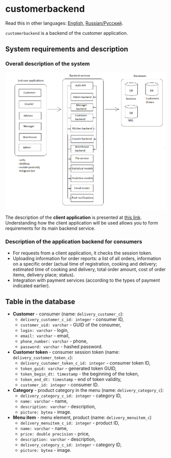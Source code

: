 # customerbackend

Read this in other languages: [English](customerbackend.md), [Russian/Русский](customerbackend.ru.md). 

`customerbackend` is a backend of the customer application.

## System requirements and description

### Overall description of the system

![system_overall](../img/system_overall.png)

The description of the **client application** is presented at [this link](../../frontend/frontend/customerclient.md).
Understanding how the client application will be used allows you to form requirements for its main backend service.

### Description of the application backend for consumers

- For requests from a client application, it checks the session token.
- Uploading information for order reports: a list of all orders, information on a specific order (actual time of registration, cooking and delivery; estimated time of cooking and delivery, total order amount, cost of order items, delivery place; status).
- Integration with payment services (according to the types of payment indicated earlier).
<!-- 
- Listens to the message queue, which writes messages about changes in users and tokens stored by the [authentication API](authbackend.md) module.
- Writes information about changes in users and tokens to the message queue (the queue listens to the [authentication API](authbackend.md) module). 
-->

## Table in the database

- **Customer** - consumer (name: `delivery_customer_c`):
     - `delivery_customer_c_id: integer` - consumer ID,
     - `customer_uid: varchar` - GUID of the consumer,
     - `login: varchar` - login,
     - `email: varchar` - email,
     - `phone_number: varchar` - phone,
     - `password: varchar` - hashed password.
- **Customer token** - consumer session token (name: `delivery_customer_token_c`):
     - `delivery_customer_token_c_id: integer` - consumer token ID,
     - `token_guid: varchar` - generated token GUID,
     - `token_begin_dt: timestamp` - the beginning of the token,
     - `token_end_dt: timestamp` - end of token validity,
     - `customer_id: integer` - consumer ID.
- **Category** - product category in the menu (name: `delivery_category_c`):
     - `delivery_category_c_id: integer` - category ID,
     - `name: varchar` - name,
     - `description: varchar` - description,
     - `picture: bytea` - image.
- **Menu item** - menu element, product (name: `delivery_menuitem_c`)
     - `delivery_menuitem_c_id: integer` - product ID,
     - `name: varchar` - name,
     - `price: double precision` - price,
     - `description: varchar` - description,
     - `delivery_category_c_id: integer` - category ID,
     - `picture: bytea` - image.
